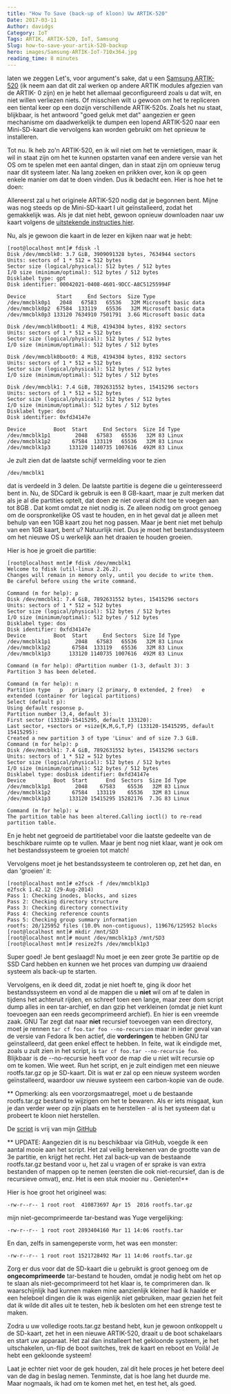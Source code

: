 ```yaml
---
title: "How To Save (back-up of kloon) Uw ARTIK-520"
Date: 2017-03-11
Author: davidgs
Category: IoT
Tags: ARTIK, ARTIK-520, IoT, Samsung
Slug: how-to-save-your-artik-520-backup
hero: images/Samsung-ARTIK-IoT-710x364.jpg
reading_time: 8 minutes
---
```


laten we zeggen Let's, voor argument's sake, dat u een [Samsung ARTIK-520](https://www.artik.io/modules/artik-520/) (ik neem aan dat dit zal werken op andere ARTIK modules afgezien van de ARTIK- 0 zijn) en je hebt het allemaal geconfigureerd zoals u dat wilt, en niet willen verliezen niets. Of misschien wilt u gewoon om het te repliceren een tiental keer op een dozijn verschillende ARTIK-520s. Zoals het nu staat, blijkbaar, is het antwoord "goed geluk met dat" aangezien er geen mechanisme om daadwerkelijk te dumpen een lopend ARTIK-520 naar een Mini-SD-kaart die vervolgens kan worden gebruikt om het opnieuw te installeren.

Tot nu. Ik heb zo'n ARTIK-520, en ik wil niet om het te vernietigen, maar ik wil in staat zijn om het te kunnen opstarten vanaf een andere versie van het OS om te spelen met een aantal dingen, dan in staat zijn om opnieuw terug naar dit systeem later. Na lang zoeken en prikken over, kon ik op geen enkele manier om dat te doen vinden. Dus ik bedacht een. Hier is hoe het te doen:

Allereerst zal u het originele ARTIK-520 nodig dat je begonnen bent. Mijne was nog steeds op de Mini-SD-kaart I uit geïnstalleerd, zodat het gemakkelijk was. Als je dat niet hebt, gewoon opnieuw downloaden naar uw kaart volgens de [uitstekende instructies hier](https://developer.artik.io/documentation/artik/getting-started/).

Nu, als je gewoon die kaart in de lezer en kijken naar wat je hebt:

```
[root@localhost mnt]# fdisk -l
Disk /dev/mmcblk0: 3.7 GiB, 3909091328 bytes, 7634944 sectors
Units: sectors of 1 * 512 = 512 bytes
Sector size (logical/physical): 512 bytes / 512 bytes
I/O size (minimum/optimal): 512 bytes / 512 bytes
Disklabel type: gpt
Disk identifier: 00042021-0408-4601-9DCC-A8C51255994F

Device          Start     End Sectors  Size Type
/dev/mmcblk0p1   2048   67583   65536   32M Microsoft basic data
/dev/mmcblk0p2  67584  133119   65536   32M Microsoft basic data
/dev/mmcblk0p3 133120 7634910 7501791  3.6G Microsoft basic data

Disk /dev/mmcblk0boot1: 4 MiB, 4194304 bytes, 8192 sectors
Units: sectors of 1 * 512 = 512 bytes
Sector size (logical/physical): 512 bytes / 512 bytes
I/O size (minimum/optimal): 512 bytes / 512 bytes

Disk /dev/mmcblk0boot0: 4 MiB, 4194304 bytes, 8192 sectors
Units: sectors of 1 * 512 = 512 bytes
Sector size (logical/physical): 512 bytes / 512 bytes
I/O size (minimum/optimal): 512 bytes / 512 bytes

Disk /dev/mmcblk1: 7.4 GiB, 7892631552 bytes, 15415296 sectors
Units: sectors of 1 * 512 = 512 bytes
Sector size (logical/physical): 512 bytes / 512 bytes
I/O size (minimum/optimal): 512 bytes / 512 bytes
Disklabel type: dos
Disk identifier: 0xfd34147e

Device         Boot  Start     End Sectors  Size Id Type
/dev/mmcblk1p1        2048   67583   65536   32M 83 Linux
/dev/mmcblk1p2       67584  133119   65536   32M 83 Linux
/dev/mmcblk1p3      133120 1140735 1007616  492M 83 Linux
```

Je zult zien dat de laatste schijf vermelding voor te zien

```
/dev/mmcblk1
```

dat is verdeeld in 3 delen. De laatste partitie is degene die u geïnteresseerd bent in. Nu, de SDCard ik gebruik is een 8 GB-kaart, maar je zult merken dat als je al die partities optelt, dat doen ze niet overal dicht toe te voegen aan tot 8GB . Dat komt omdat ze niet nodig is. Ze alleen nodig om groot genoeg om de oorspronkelijke OS vast te houden, en in het geval dat je alleen met behulp van een 1GB kaart zou het nog passen. Maar je bent niet met behulp van een 1GB kaart, bent u? Natuurlijk niet. Dus je moet het bestandssysteem om het nieuwe OS u werkelijk aan het draaien te houden groeien.

Hier is hoe je groeit die partitie:

```
[root@localhost mnt]# fdisk /dev/mmcblk1
Welcome to fdisk (util-linux 2.26.2).
Changes will remain in memory only, until you decide to write them.
Be careful before using the write command.

Command (m for help): p
Disk /dev/mmcblk1: 7.4 GiB, 7892631552 bytes, 15415296 sectors
Units: sectors of 1 * 512 = 512 bytes
Sector size (logical/physical): 512 bytes / 512 bytes
I/O size (minimum/optimal): 512 bytes / 512 bytes
Disklabel type: dos
Disk identifier: 0xfd34147e
Device         Boot  Start     End Sectors  Size Id Type
/dev/mmcblk1p1        2048   67583   65536   32M 83 Linux
/dev/mmcblk1p2       67584  133119   65536   32M 83 Linux
/dev/mmcblk1p3      133120 1140735 1007616  492M 83 Linux

Command (m for help): dPartition number (1-3, default 3): 3
Partition 3 has been deleted.

Command (m for help): n
Partition type   p   primary (2 primary, 0 extended, 2 free)   e   extended (container for logical partitions)
Select (default p):
Using default response p.
Partition number (3,4, default 3):
First sector (133120-15415295, default 133120):
Last sector, +sectors or +size{K,M,G,T,P} (133120-15415295, default 15415295):
Created a new partition 3 of type 'Linux' and of size 7.3 GiB.
Command (m for help): p
Disk /dev/mmcblk1: 7.4 GiB, 7892631552 bytes, 15415296 sectors
Units: sectors of 1 * 512 = 512 bytes
Sector size (logical/physical): 512 bytes / 512 bytes
I/O size (minimum/optimal): 512 bytes / 512 bytes
Disklabel type: dosDisk identifier: 0xfd34147e
Device         Boot  Start      End  Sectors  Size Id Type
/dev/mmcblk1p1        2048    67583    65536   32M 83 Linux
/dev/mmcblk1p2       67584   133119    65536   32M 83 Linux
/dev/mmcblk1p3      133120 15415295 15282176  7.3G 83 Linux

Command (m for help): w
The partition table has been altered.Calling ioctl() to re-read partition table.
```

En je hebt net gegroeid de partitietabel voor die laatste gedeelte van de beschikbare ruimte op te vullen. Maar je bent nog niet klaar, want je ook om het bestandssysteem te groeien tot match!

Vervolgens moet je het bestandssysteem te controleren op, zet het dan, en dan 'groeien' it:

```
[root@localhost mnt]# e2fsck -f /dev/mmcblk1p3
e2fsck 1.42.12 (29-Aug-2014)
Pass 1: Checking inodes, blocks, and sizes
Pass 2: Checking directory structure
Pass 3: Checking directory connectivity
Pass 4: Checking reference counts
Pass 5: Checking group summary information
rootfs: 20/125952 files (10.0% non-contiguous), 119676/125952 blocks
[root@localhost mnt]# mkdir /mnt/SD3
[root@localhost mnt]# mount /dev/mmcblk1p3 /mnt/SD3
[root@localhost mnt]# resize2fs /dev/mmcblk1p3
```

Super goed! Je bent geslaagd! Nu moet je een zeer grote 3e partitie op de SSD Card hebben en kunnen we het proces van dumping uw draaiend systeem als back-up te starten.

Vervolgens, en ik deed dit, zodat je niet hoeft te, ging ik door het bestandssysteem en vond al de mappen die u **niet** wil om af te dalen in tijdens het achteruit rijden, en schreef toen een lange, maar zeer dom script dump alles in een tar-archief, en dan gzip het verkleinen (omdat je niet kunt toevoegen aan een reeds gecomprimeerd archief). En hier is een vreemde zaak. GNU Tar zegt dat naar **niet** recursief toevoegen van een directory, moet je rennen `tar cf foo.tar foo --no-recursion` maar in ieder geval van de versie van Fedora Ik ben actief, die **vorderingen** te hebben GNU tar geïnstalleerd, dat geen enkel effect te hebben. In feite, wat ik eindigde met, zoals u zult zien in het script, is `tar cf foo.tar --no-recursie foo`. Blijkbaar is de --no-recursie heeft voor de map die u niet wilt recursie op om te komen. Wie weet. Run het script, en je zult eindigen met een nieuwe rootfs.tar.gz op je SD-kaart. Dit is wat er zal op een nieuw systeem worden geïnstalleerd, waardoor uw nieuwe systeem een carbon-kopie van de oude.

** Opmerking: als een voorzorgsmaatregel, moet u de bestaande rootfs.tar.gz bestand te wijzigen om het te bewaren. Als er iets misgaat, kun je dan verder weer op zijn plaats en te herstellen - al is het systeem dat u probeert te kloon niet herstellen.​

De [script](https://github.com/davidgs/ARTIK-5-backup) is vrij van mijn [GitHub](https://github.com/davidgs/ARTIK-5-backup)

** UPDATE: Aangezien dit is nu beschikbaar via GitHub, voegde ik een aantal mooie aan het script. Het zal veilig berekenen van de grootte van de 3e partitie, en krijgt het recht. Het zal back-up van de bestaande rootfs.tar.gz bestand voor u, het zal u vragen of er sprake is van extra bestanden of mappen op te nemen (eersten die ook niet-recursief, dan is de recursieve omvat), enz. Het is een stuk mooier nu . Genieten!**

Hier is hoe groot het origineel was:

```
-rw-r--r-- 1 root root  410873697 Apr 15  2016 rootfs.tar.gz
```

mijn niet-gecomprimeerde tar-bestand was Yuge vergelijking:

```
-rw-r--r-- 1 root root 2893404160 Mar 11 14:06 rootfs.tar
```

En dan, zelfs in samengeperste vorm, het was een monster:

```
-rw-r--r-- 1 root root 1521728492 Mar 11 14:06 rootfs.tar.gz
```

Zorg er dus voor dat de SD-kaart die u gebruikt is groot genoeg om de **ongecomprimeerde** tar-bestand te houden, omdat je nodig hebt om het op te slaan als niet-gecomprimeerd tot het klaar is, te comprimeren dan. Ik waarschijnlijk had kunnen maken mine aanzienlijk kleiner had ik haalde er een heleboel dingen die ik was eigenlijk niet gebruiken, maar gezien het feit dat ik wilde dit alles uit te testen, heb ik besloten om het een strenge test te maken.

Zodra u uw volledige roots.tar.gz bestand hebt, kun je gewoon ontkoppelt u de SD-kaart, zet het in een nieuwe ARTIK-520, draait u de boot schakelaars en start uw apparaat. Het zal dan installeert het gekloonde systeem, je het uitschakelen, un-flip de boot switches, trek de kaart en reboot en Voilà! Je hebt een gekloonde systeem!

Laat je echter niet voor de gek houden, zal dit hele proces je het betere deel van de dag in beslag nemen. Tenminste, dat is hoe lang het duurde me. Maar nogmaals, ik had om te komen met het, en test het, als goed.
